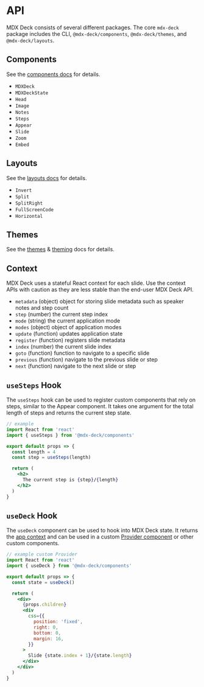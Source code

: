 # API

MDX Deck consists of several different packages. The core `mdx-deck` package includes the CLI, `@mdx-deck/components`,
`@mdx-deck/themes`, and `@mdx-deck/layouts`.

## Components

See the [components docs](components.md) for details.

- `MDXDeck`
- `MDXDeckState`
- `Head`
- `Image`
- `Notes`
- `Steps`
- `Appear`
- `Slide`
- `Zoom`
- `Embed`

## Layouts

See the [layouts docs](layouts.md) for details.

- `Invert`
- `Split`
- `SplitRight`
- `FullScreenCode`
- `Horizontal`

## Themes

See the [themes](themes.md) & [theming](theming.md) docs for details.

## Context

MDX Deck uses a stateful React context for each slide.
Use the context APIs with caution as they are less stable than the end-user MDX Deck API.

- `metadata` (object) object for storing slide metadata such as speaker notes and step count
- `step` (number) the current step index
- `mode` (string) the current application mode
- `modes` (object) object of application modes
- `update` (function) updates application state
- `register` (function) registers slide metadata
- `index` (number) the current slide index
- `goto` (function) function to navigate to a specific slide
- `previous` (function) navigate to the previous slide or step
- `next` (function) navigate to the next slide or step

## `useSteps` Hook

The `useSteps` hook can be used to register custom components that rely on steps, similar to the Appear component.
It takes one argument for the total length of steps and returns the current step state.

```jsx
// example
import React from 'react'
import { useSteps } from '@mdx-deck/components'

export default props => {
  const length = 4
  const step = useSteps(length)

  return (
    <h2>
      The current step is {step}/{length}
    </h2>
  )
}
```

## `useDeck` Hook

The `useDeck` component can be used to hook into MDX Deck state.
It returns the [app context](#context) and can be used in a custom [Provider component][] or other custom components.

```jsx
// example custom Provider
import React from 'react'
import { useDeck } from '@mdx-deck/components'

export default props => {
  const state = useDeck()

  return (
    <div>
      {props.children}
      <div
        css={{
          position: 'fixed',
          right: 0,
          bottom: 0,
          margin: 16,
        }}
      >
        Slide {state.index + 1}/{state.length}
      </div>
    </div>
  )
}
```

[provider component]: advanced.md#custom-provider-component
